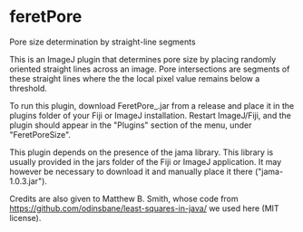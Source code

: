 # feretPore
Pore size determination by straight-line segments

This is an ImageJ plugin that determines pore size by placing randomly oriented straight lines across an image. Pore intersections are segments of these straight lines where the
the local pixel value remains below a threshold.

To run this plugin, download FeretPore_.jar from a release and place it in the plugins folder of your Fiji or ImageJ installation. Restart ImageJ/Fiji, and the plugin should appear
in the "Plugins" section of the menu, under "FeretPoreSize".

This plugin depends on the presence of the jama library. This library is usually provided in the jars folder of the Fiji or ImageJ application. It may however be necessary to 
download it and manually place it there ("jama-1.0.3.jar").

Credits are also given to Matthew B. Smith, whose code from https://github.com/odinsbane/least-squares-in-java/ we used here (MIT license).
